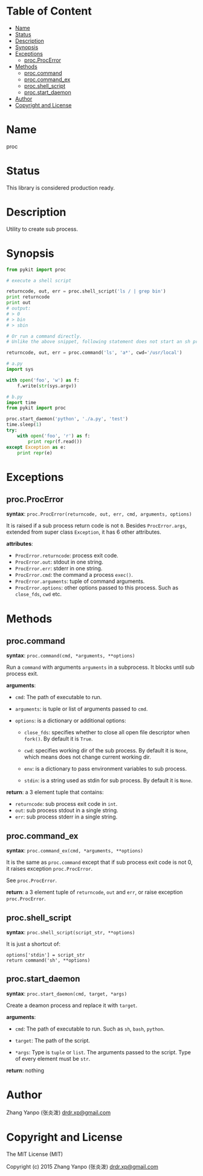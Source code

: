 <!-- START doctoc generated TOC please keep comment here to allow auto update -->
<!-- DON'T EDIT THIS SECTION, INSTEAD RE-RUN doctoc TO UPDATE -->
#   Table of Content

- [Name](#name)
- [Status](#status)
- [Description](#description)
- [Synopsis](#synopsis)
- [Exceptions](#exceptions)
  - [proc.ProcError](#procprocerror)
- [Methods](#methods)
  - [proc.command](#proccommand)
  - [proc.command_ex](#proccommand_ex)
  - [proc.shell_script](#procshell_script)
  - [proc.start_daemon](#procstart_daemon)
- [Author](#author)
- [Copyright and License](#copyright-and-license)

<!-- END doctoc generated TOC please keep comment here to allow auto update -->


#   Name

proc

#   Status

This library is considered production ready.

#   Description

Utility to create sub process.

#   Synopsis

```python
from pykit import proc

# execute a shell script

returncode, out, err = proc.shell_script('ls / | grep bin')
print returncode
print out
# output:
# > 0
# > bin
# > sbin

# Or run a command directly.
# Unlike the above snippet, following statement does not start an sh process.

returncode, out, err = proc.command('ls', 'a*', cwd='/usr/local')
```

```python
# a.py
import sys

with open('foo', 'w') as f:
    f.write(str(sys.argv))

# b.py
import time
from pykit import proc

proc.start_daemon('python', './a.py', 'test')
time.sleep(1)
try:
    with open('foo', 'r') as f:
        print repr(f.read())
except Exception as e:
    print repr(e)
```

#   Exceptions

##  proc.ProcError

**syntax**:
`proc.ProcError(returncode, out, err, cmd, arguments, options)`

It is raised if a sub process return code is not `0`.
Besides `ProcError.args`, extended from super class `Exception`, it has 6
other attributes.

**attributes**:

-   `ProcError.returncode`:   process exit code.
-   `ProcError.out`:          stdout in one string.
-   `ProcError.err`:          stderr in one string.
-   `ProcError.cmd`:          the command a process `exec()`.
-   `ProcError.arguments`:    tuple of command arguments.
-   `ProcError.options`:      other options passed to this process. Such as `close_fds`, `cwd` etc.

#   Methods

##  proc.command

**syntax**:
`proc.command(cmd, *arguments, **options)`

Run a `command` with arguments `arguments` in a subprocess.
It blocks until sub process exit.

**arguments**:

-   `cmd`:
    The path of executable to run.

-   `arguments`:
    is tuple or list of arguments passed to `cmd`.

-   `options`:
    is a dictionary or additional options:

    -   `close_fds`: specifies whether to close all open file descriptor when
        `fork()`. By default it is `True`.

    -   `cwd`:  specifies working dir of the sub process. By default it is
        `None`, which means does not change current working dir.

    -   `env`:  is a dictionary to pass environment variables to sub process.

    -   `stdin`: is a string used as stdin for sub process. By default it is
        `None`.

**return**:
a 3 element tuple that contains:

-   `returncode`:   sub process exit code in `int`.
-   `out`:  sub process stdout in a single string.
-   `err`:  sub process stderr in a single string.

##  proc.command_ex

**syntax**:
`proc.command_ex(cmd, *arguments, **options)`

It is the same as `proc.command` except that if sub process exit code is not
0, it raises exception `proc.ProcError`.

See `proc.ProcError`.

**return**:
a 3 element tuple of `returncode`, `out` and `err`, or raise exception
`proc.ProcError`.

##  proc.shell_script

**syntax**:
`proc.shell_script(script_str, **options)`

It is just a shortcut of:
```
options['stdin'] = script_str
return command('sh', **options)
```

##  proc.start_daemon

**syntax**:
`proc.start_daemon(cmd, target, *args)`

Create a deamon process and replace it with `target`.

**arguments**:

-   `cmd`:
    The path of executable to run.
    Such as `sh`, `bash`, `python`.

-   `target`:
    The path of the script.

-   `*args`:
    Type is `tuple` or `list`.
    The arguments passed to the script.
    Type of every element must be `str`.

**return**:
nothing

#   Author

Zhang Yanpo (张炎泼) <drdr.xp@gmail.com>

#   Copyright and License

The MIT License (MIT)

Copyright (c) 2015 Zhang Yanpo (张炎泼) <drdr.xp@gmail.com>
